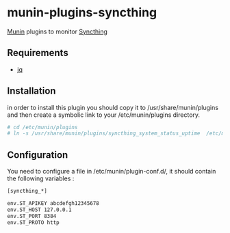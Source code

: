 # munin-plugins-syncthing
[Munin](http://munin-monitoring.org/) plugins to monitor [Syncthing](https://syncthing.net/)

## Requirements
* [jq](https://stedolan.github.io/jq/)

## Installation
in order to install this plugin you should copy it to /usr/share/munin/plugins and then create a symbolic link to your /etc/munin/plugins directory.
~~~bash
# cd /etc/munin/plugins
# ln -s /usr/share/munin/plugins/syncthing_system_status_uptime  /etc/munin/plugins
~~~

## Configuration
You need to configure a file in /etc/munin/plugin-conf.d/, it should contain the following variables :
~~~bash
[syncthing_*]

env.ST_APIKEY abcdefgh12345678
env.ST_HOST 127.0.0.1
env.ST_PORT 8384
env.ST_PROTO http
~~~
